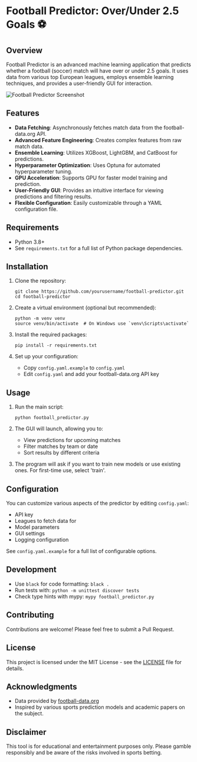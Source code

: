# Football Predictor: Over/Under 2.5 Goals ⚽

## Overview

Football Predictor is an advanced machine learning application that predicts whether a football (soccer) match will have over or under 2.5 goals. It uses data from various top European leagues, employs ensemble learning techniques, and provides a user-friendly GUI for interaction.

![Football Predictor Screenshot](screenshot.png)

## Features

- **Data Fetching**: Asynchronously fetches match data from the football-data.org API.
- **Advanced Feature Engineering**: Creates complex features from raw match data.
- **Ensemble Learning**: Utilizes XGBoost, LightGBM, and CatBoost for predictions.
- **Hyperparameter Optimization**: Uses Optuna for automated hyperparameter tuning.
- **GPU Acceleration**: Supports GPU for faster model training and prediction.
- **User-Friendly GUI**: Provides an intuitive interface for viewing predictions and filtering results.
- **Flexible Configuration**: Easily customizable through a YAML configuration file.

## Requirements

- Python 3.8+
- See `requirements.txt` for a full list of Python package dependencies.

## Installation

1. Clone the repository:
   ```
   git clone https://github.com/yourusername/football-predictor.git
   cd football-predictor
   ```

2. Create a virtual environment (optional but recommended):
   ```
   python -m venv venv
   source venv/bin/activate  # On Windows use `venv\Scripts\activate`
   ```

3. Install the required packages:
   ```
   pip install -r requirements.txt
   ```

4. Set up your configuration:
   - Copy `config.yaml.example` to `config.yaml`
   - Edit `config.yaml` and add your football-data.org API key

## Usage

1. Run the main script:
   ```
   python football_predictor.py
   ```

2. The GUI will launch, allowing you to:
   - View predictions for upcoming matches
   - Filter matches by team or date
   - Sort results by different criteria

3. The program will ask if you want to train new models or use existing ones. For first-time use, select 'train'.

## Configuration

You can customize various aspects of the predictor by editing `config.yaml`:

- API key
- Leagues to fetch data for
- Model parameters
- GUI settings
- Logging configuration

See `config.yaml.example` for a full list of configurable options.

## Development

- Use `black` for code formatting: `black .`
- Run tests with: `python -m unittest discover tests`
- Check type hints with mypy: `mypy football_predictor.py`

## Contributing

Contributions are welcome! Please feel free to submit a Pull Request.

## License

This project is licensed under the MIT License - see the [LICENSE](LICENSE) file for details.

## Acknowledgments

- Data provided by [football-data.org](https://www.football-data.org/)
- Inspired by various sports prediction models and academic papers on the subject.

## Disclaimer

This tool is for educational and entertainment purposes only. Please gamble responsibly and be aware of the risks involved in sports betting.
